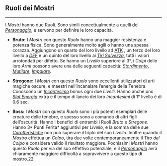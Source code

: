 ## Ruoli dei Mostri
---
I *Mostri* hanno due Ruoli. Sono simili concettualmente a quelli del [*Personaggio*](..\personaggio.md), e servono per definire le loro capacità. 

* **Bruto:** I *Mostri* con questo *Ruolo* hanno una maggior resistenza e potenza fisica. Sono generalmente molto agili o hanno una spessa corazza. Aggiungono un quarto del loro livello ad [ATK](..\combattimento\attacco.md) , un terzo del loro livello a [*DEF*](..\combattimento\difesa.md) e un quinto del loro livello ai [*Tiri Salvezza*](..\combattimento\difesa.md), tutti i valori arrotondati per difetto. Se hanno un *Livello* superiore al 3°, i *Colpi* delle loro *Armi* possono avere una delle seguenti capacità: [*Stordimento*](..\oggetti\equipaggiabili.md), [*Mutilare*](..\oggetti\equipaggiabili.md), [*Impalare*](..\oggetti\equipaggiabili.md).

* **Stregone:** I *Mostri* con questo *Ruolo* sono eccellenti utilizzatori di arti magiche oscure, e maestri nell’incanalare l’energia della Tenebra. Conoscono un [*Incantesimo*](..\mostri\incantesimi.md) bonus ogni due *Livelli*. Hanno anche uno [*Slot Energia*](..\magia.md)  extra e il tempo di lancio dei loro *Incantesimi* di 1° livello è di 0.6 sec.

* **Boss:** I *Mostri* con questo *Ruolo* sono i più potenti esemplari delle creature delle tenebre, e spesso sono a comando di altri figli dell’oscurità. Hanno i benefici di entrambi i Ruoli *Bruto* e *Stregone*. Hanno 3* Punti Ferita* aggiuntivi per *Livello*, e la somma delle sue [*Caratteristiche*](..\mostri\caratteristiche.md) non può superare il triplo del suo *Livello*. Inoltre quando il *Mostro* effettua un *Colpo*, tira due volte contemporaneamente il *Tiro del Colpo* e considera valido il risultato maggiore. Pochissimi *Mostri* hanno questo *Ruolo* per via del suo effettivo potenziale, e il [*Personaggio*](..\personaggio.md) avrà chiaramente maggiore difficoltà a sopravvivere a questo tipo di mostro.22